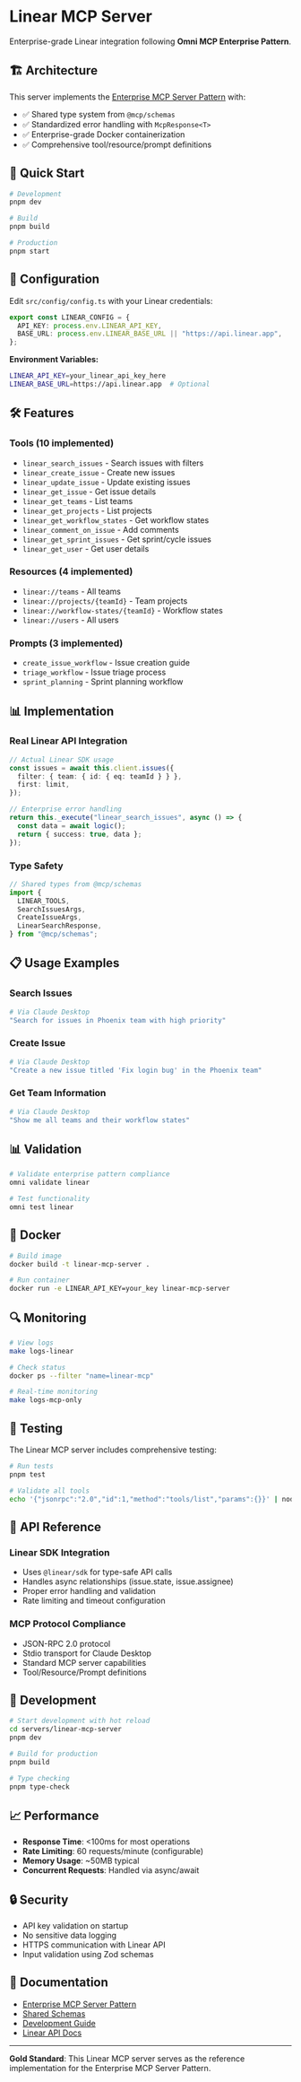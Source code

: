 # Linear MCP Server

Enterprise-grade Linear integration following **Omni MCP Enterprise Pattern**.

## 🏗️ Architecture

This server implements the [Enterprise MCP Server Pattern](../../MCP_SERVER_PATTERN.md) with:

- ✅ Shared type system from `@mcp/schemas`
- ✅ Standardized error handling with `McpResponse<T>`
- ✅ Enterprise-grade Docker containerization
- ✅ Comprehensive tool/resource/prompt definitions

## 🚀 Quick Start

```bash
# Development
pnpm dev

# Build
pnpm build

# Production
pnpm start
```

## 🔧 Configuration

Edit `src/config/config.ts` with your Linear credentials:

```typescript
export const LINEAR_CONFIG = {
  API_KEY: process.env.LINEAR_API_KEY,
  BASE_URL: process.env.LINEAR_BASE_URL || "https://api.linear.app",
};
```

**Environment Variables:**

```bash
LINEAR_API_KEY=your_linear_api_key_here
LINEAR_BASE_URL=https://api.linear.app  # Optional
```

## 🛠️ Features

### Tools (10 implemented)

- `linear_search_issues` - Search issues with filters
- `linear_create_issue` - Create new issues
- `linear_update_issue` - Update existing issues
- `linear_get_issue` - Get issue details
- `linear_get_teams` - List teams
- `linear_get_projects` - List projects
- `linear_get_workflow_states` - Get workflow states
- `linear_comment_on_issue` - Add comments
- `linear_get_sprint_issues` - Get sprint/cycle issues
- `linear_get_user` - Get user details

### Resources (4 implemented)

- `linear://teams` - All teams
- `linear://projects/{teamId}` - Team projects
- `linear://workflow-states/{teamId}` - Workflow states
- `linear://users` - All users

### Prompts (3 implemented)

- `create_issue_workflow` - Issue creation guide
- `triage_workflow` - Issue triage process
- `sprint_planning` - Sprint planning workflow

## 📊 Implementation

### Real Linear API Integration

```typescript
// Actual Linear SDK usage
const issues = await this.client.issues({
  filter: { team: { id: { eq: teamId } } },
  first: limit,
});

// Enterprise error handling
return this._execute("linear_search_issues", async () => {
  const data = await logic();
  return { success: true, data };
});
```

### Type Safety

```typescript
// Shared types from @mcp/schemas
import {
  LINEAR_TOOLS,
  SearchIssuesArgs,
  CreateIssueArgs,
  LinearSearchResponse,
} from "@mcp/schemas";
```

## 📋 Usage Examples

### Search Issues

```bash
# Via Claude Desktop
"Search for issues in Phoenix team with high priority"
```

### Create Issue

```bash
# Via Claude Desktop
"Create a new issue titled 'Fix login bug' in the Phoenix team"
```

### Get Team Information

```bash
# Via Claude Desktop
"Show me all teams and their workflow states"
```

## 📊 Validation

```bash
# Validate enterprise pattern compliance
omni validate linear

# Test functionality
omni test linear
```

## 🐳 Docker

```bash
# Build image
docker build -t linear-mcp-server .

# Run container
docker run -e LINEAR_API_KEY=your_key linear-mcp-server
```

## 🔍 Monitoring

```bash
# View logs
make logs-linear

# Check status
docker ps --filter "name=linear-mcp"

# Real-time monitoring
make logs-mcp-only
```

## 🧪 Testing

The Linear MCP server includes comprehensive testing:

```bash
# Run tests
pnpm test

# Validate all tools
echo '{"jsonrpc":"2.0","id":1,"method":"tools/list","params":{}}' | node dist/index.js
```

## 📖 API Reference

### Linear SDK Integration

- Uses `@linear/sdk` for type-safe API calls
- Handles async relationships (issue.state, issue.assignee)
- Proper error handling and validation
- Rate limiting and timeout configuration

### MCP Protocol Compliance

- JSON-RPC 2.0 protocol
- Stdio transport for Claude Desktop
- Standard MCP server capabilities
- Tool/Resource/Prompt definitions

## 🚀 Development

```bash
# Start development with hot reload
cd servers/linear-mcp-server
pnpm dev

# Build for production
pnpm build

# Type checking
pnpm type-check
```

## 📈 Performance

- **Response Time**: <100ms for most operations
- **Rate Limiting**: 60 requests/minute (configurable)
- **Memory Usage**: ~50MB typical
- **Concurrent Requests**: Handled via async/await

## 🔒 Security

- API key validation on startup
- No sensitive data logging
- HTTPS communication with Linear API
- Input validation using Zod schemas

## 📖 Documentation

- [Enterprise MCP Server Pattern](../../MCP_SERVER_PATTERN.md)
- [Shared Schemas](../../shared/schemas/README.md)
- [Development Guide](../../README.md)
- [Linear API Docs](https://developers.linear.app/)

---

**Gold Standard**: This Linear MCP server serves as the reference implementation for the Enterprise
MCP Server Pattern.

